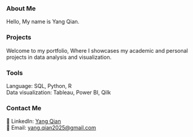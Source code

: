 ### About Me
Hello, My name is Yang Qian.

### Projects
Welcome to my portfolio, Where I showcases my academic and personal projects in data analysis and visualization.

### Tools 
Language: SQL, Python, R  
Data visualization: Tableau, Power BI, Qilk

### Contact Me
📌 LinkedIn: [Yang Qian](https://www.linkedin.com/in/yangqian86)  
📌 Email: yang.qian2025@gmail.com
